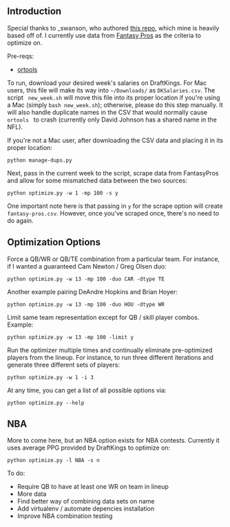 ## Introduction

Special thanks to _swanson, who authored [this repo](https://github.com/swanson/degenerate), which mine is heavily based off of. I currently use data from [Fantasy Pros](http://www.fantasypros.com/) as the criteria to optimize on.

Pre-reqs:

* [ortools](https://developers.google.com/optimization/installing?hl=en)

To run, download your desired week's salaries on DraftKings. For Mac users, this file will make its way into <code>~/Downloads/</code> as <code>DKSalaries.csv</code>. The script <code> new_week.sh</code> will move this file into its proper location if you're using a Mac (simply <code>bash new_week.sh</code>); otherwise, please do this step manually. It will also handle duplicate names in the CSV that would normally cause <code> ortools </code> to crash (currently only David Johnson has a shared name in the NFL).

If you're not a Mac user, after downloading the CSV data and placing it in its proper location:

<pre><code>python manage-dups.py</pre></code>

Next, pass in the current week to the script, scrape data from FantasyPros and allow for some mismatched data between the two sources:
<pre><code>python optimize.py -w 1 -mp 100 -s y</pre></code>

One important note here is that passing in <code>y</code> for the scrape option will create <code>fantasy-pros.csv</code>. However, once you've scraped once, there's no need to do again.

## Optimization Options

Force a QB/WR or QB/TE combination from a particular team. For instance, if I wanted a guaranteed Cam Newton / Greg Olsen duo:

<pre><code>python optimize.py -w 13 -mp 100 -duo CAR -dtype TE</pre></code>

Another example pairing DeAndre Hopkins and Brian Hoyer:

<pre><code>python optimize.py -w 13 -mp 100 -duo HOU -dtype WR</pre></code>

Limit same team representation except for QB / skill player combos. Example:

<pre><code>python optimize.py -w 13 -mp 100 -limit y</pre></code>

Run the optimizer multiple times and continually eliminate pre-optimized players from the lineup. For instance, to run three different iterations and generate three different sets of players:

<pre><code>python optimize.py -w 1 -i 3</pre></code>

At any time, you can get a list of all possible options via:

<pre><code>python optimize.py --help</pre></code>

## NBA

More to come here, but an NBA option exists for NBA contests. Currently it uses average PPG provided by DraftKings to optimize on:

<pre><code>python optimize.py -l NBA -s n</pre></code>

To do:

* Require QB to have at least one WR on team in lineup 
* More data
* Find better way of combining data sets on name
* Add virtualenv / automate depencies installation
* Improve NBA combination testing

